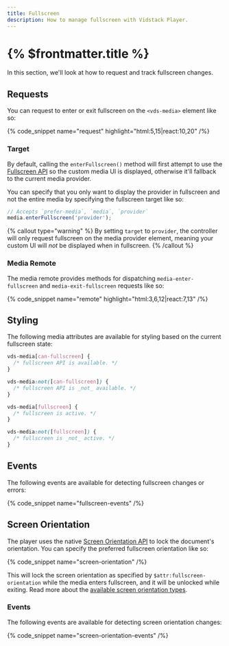 ```yaml
---
title: Fullscreen
description: How to manage fullscreen with Vidstack Player.
---
```


# {% $frontmatter.title %}

In this section, we'll look at how to request and track fullscreen changes.

## Requests

You can request to enter or exit fullscreen on the `<vds-media>` element like so:

{% code_snippet name="request" highlight="html:5,15|react:10,20" /%}

### Target

By default, calling the `enterFullscreen()` method will first attempt to use the
[Fullscreen API](https://developer.mozilla.org/en-US/docs/Web/API/Fullscreen_API) so the
custom media UI is displayed, otherwise it'll fallback to the current media provider.

You can specify that you only want to display the provider in fullscreen and not the entire media
by specifying the fullscreen target like so:

```ts
// Accepts `prefer-media`, `media`, `provider`
media.enterFullscreen('provider');
```

{% callout type="warning" %}
By setting `target` to `provider`, the controller will only request fullscreen on the
media provider element, meaning your custom UI will _not_ be displayed when in fullscreen.
{% /callout %}

### Media Remote

The media remote provides methods for dispatching `media-enter-fullscreen` and
`media-exit-fullscreen` requests like so:

{% code_snippet name="remote" highlight="html:3,6,12|react:7,13" /%}

## Styling

The following media attributes are available for styling based on the current fullscreen state:

```css
vds-media[can-fullscreen] {
  /* fullscreen API is available. */
}

vds-media:not([can-fullscreen]) {
  /* fullscreen API is _not_ available. */
}

vds-media[fullscreen] {
  /* fullscreen is active. */
}

vds-media:not([fullscreen]) {
  /* fullscreen is _not_ active. */
}
```

## Events

The following events are available for detecting fullscreen changes or errors:

{% code_snippet name="fullscreen-events" /%}

## Screen Orientation

The player uses the native [Screen Orientation API](https://caniuse.com/screen-orientation) to
lock the document's orientation. You can specify the preferred fullscreen orientation like so:

{% code_snippet name="screen-orientation" /%}

This will lock the screen orientation as specified by `$attr:fullscreen-orientation` while the
media enters fullscreen, and it will be unlocked while exiting. Read more about
the [available screen orientation types](https://developer.mozilla.org/en-US/docs/Web/API/ScreenOrientation/lock#parameters).

### Events

The following events are available for detecting screen orientation changes:

{% code_snippet name="screen-orientation-events" /%}
